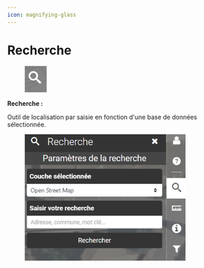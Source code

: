 ```yaml
---
icon: magnifying-glass
---
```


# Recherche

<figure><img src="../../../img/espace_recherche_btn.png" alt=""><figcaption></figcaption></figure>

**Recherche :**

Outil de localisation par saisie en fonction d'une base de données sélectionnée.



<figure><img src="../../../img/espace_recherche.png" alt="" width="368"><figcaption></figcaption></figure>

